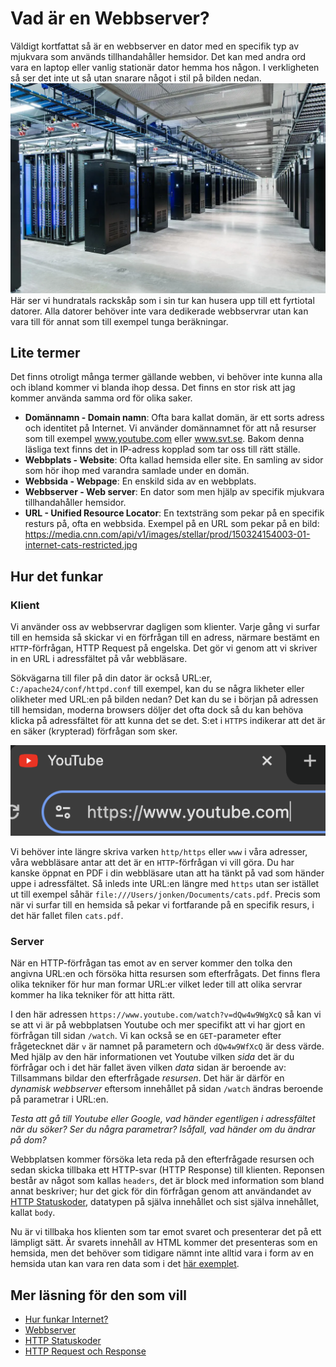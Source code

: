 # Vad är en Webbserver?
Väldigt kortfattat så är en webbserver en dator med en specifik typ av mjukvara som används tillhandahåller hemsidor. Det kan med andra ord vara en laptop eller vanlig stationär dator hemma hos någon. I verkligheten så ser det inte ut så utan snarare något i stil på bilden nedan. 
![Generec server hall](../assets/images/serverhall.png)
Här ser vi hundratals rackskåp som i sin tur kan husera upp till ett fyrtiotal datorer. Alla datorer behöver inte vara dedikerade webbservrar utan kan vara till för annat som till exempel tunga beräkningar.
## Lite termer
Det finns otroligt många termer gällande webben, vi behöver inte kunna alla och ibland kommer vi blanda ihop dessa. Det finns en stor risk att jag kommer använda samma ord för olika saker.
+ **Domännamn - Domain namn**: Ofta bara kallat domän, är ett sorts adress och identitet på Internet. Vi använder domännamnet för att nå resurser som till exempel www.youtube.com eller www.svt.se. Bakom denna läsliga text finns det in IP-adress kopplad som tar oss till rätt ställe.
+ **Webbplats - Website**: Ofta kallad hemsida eller site. En samling av sidor som hör ihop med varandra samlade under en domän.
+ **Webbsida - Webpage**: En enskild sida av en webbplats.
+ **Webbserver - Web server**: En dator som men hjälp av specifik mjukvara tillhandahåller hemsidor.
+ **URL - Unified Resource Locator**: En textsträng som pekar på en specifik resturs på, ofta en webbsida. Exempel på en URL som pekar på en bild: https://media.cnn.com/api/v1/images/stellar/prod/150324154003-01-internet-cats-restricted.jpg

## Hur det funkar

### Klient
Vi använder oss av webbservrar dagligen som klienter. Varje gång vi surfar till en hemsida så skickar vi en förfrågan till en adress, närmare bestämt en ```HTTP```-förfrågan, HTTP Request på engelska. Det gör vi genom att vi skriver in en URL i adressfältet på vår webbläsare. 

Sökvägarna till filer på din dator är också URL:er, ```C:/apache24/conf/httpd.conf``` till exempel, kan du se några likheter eller olikheter med URL:en på bilden nedan?
Det kan du se i början på adressen till hemsidan, moderna browsers döljer det ofta dock så du kan behöva klicka på adressfältet för att kunna det se det. S:et i ```HTTPS``` indikerar att det är en säker (krypterad) förfrågan som sker.

![Screenshot of Google Chrome adress field.](../assets/images/youtube.png)

Vi behöver inte längre skriva varken ```http/https``` eller ```www``` i våra adresser, våra webbläsare antar att det är en ```HTTP```-förfrågan vi vill göra. Du har kanske öppnat en PDF i din webbläsare utan att ha tänkt på vad som händer uppe i adressfältet. Så inleds inte URL:en längre med ```https``` utan ser istället ut till exempel såhär ```file:///Users/jonken/Documents/cats.pdf```. Precis som när vi surfar till en hemsida så pekar vi fortfarande på en specifik resurs, i det här fallet filen ```cats.pdf```.

### Server
När en HTTP-förfrågan tas emot av en server kommer den tolka den angivna URL:en och försöka hitta resursen som efterfrågats. Det finns flera olika tekniker för hur man formar URL:er vilket leder till att olika servrar kommer ha lika tekniker för att hitta rätt.

I den här adressen ```https://www.youtube.com/watch?v=dQw4w9WgXcQ``` så kan vi se att vi är på webbplatsen Youtube och mer specifikt att vi har gjort en förfrågan till sidan ```/watch```. Vi kan också se en ```GET```-parameter efter frågetecknet där ```v``` är namnet på parametern och ```dQw4w9WfXcQ``` är dess värde. Med hjälp av den här informationen vet Youtube vilken _sida_ det är du förfrågar och i det här fallet även vilken _data_ sidan är beroende av: Tillsammans bildar den efterfrågade _resursen_. Det här är därför en *dynamisk webbserver* eftersom innehållet på sidan ```/watch``` ändras beroende på parametrar i URL:en. 

_Testa att gå till Youtube eller Google, vad händer egentligen i adressfältet när du söker? Ser du några parametrar? Isåfall, vad händer om du ändrar på dom?_

Webbplatsen kommer försöka leta reda på den efterfrågade resursen och sedan skicka tillbaka ett HTTP-svar (HTTP Response) till klienten. Reponsen består av något som kallas ```headers```, det är block med information som bland annat beskriver; hur det gick för din förfrågan genom att användandet av [HTTP Statuskoder](https://developer.mozilla.org/en-US/docs/Web/HTTP/Status), datatypen på själva innehållet och sist själva innehållet, kallat ```body```. 

Nu är vi tillbaka hos klienten som tar emot svaret och presenterar det på ett lämpligt sätt. Är svarets innehåll av HTML kommer det presenteras som en hemsida, men det behöver som tidigare nämnt inte alltid vara i form av en hemsida utan kan vara ren data som i det [här exemplet](https://hp-api.onrender.com/api/characters).

## Mer läsning för den som vill
+ [Hur funkar Internet?](https://developer.mozilla.org/en-US/docs/Learn/Common_questions/Web_mechanics/How_does_the_Internet_work)
+ [Webbserver](https://developer.mozilla.org/en-US/docs/Learn/Common_questions/Web_mechanics/What_is_a_web_server)
+ [HTTP Statuskoder](https://developer.mozilla.org/en-US/docs/Web/HTTP/Status)
+ [HTTP Request och Response](https://developer.mozilla.org/en-US/docs/Web/HTTP/Messages#http_responses)